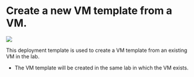 # Create a new VM template from a VM.

<a href="https://portal.azure.com/#create/Microsoft.Template/uri/https%3A%2F%2Fraw.githubusercontent.com%2Fazure%2Fazure-devtestlab%2Fdev%2F201-dtl-create-vmtemplate-from-vm%2Fazuredeploy.json" target="_blank">
    <img src="http://azuredeploy.net/deploybutton.png"/>
</a>


This deployment template is used to create a VM template from an existing VM in the lab.
- The VM template will be created in the same lab in which the VM exists.
